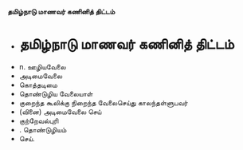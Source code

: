 **தமிழ்நாடு மாணவர் கணினித் திட்டம்**
- # தமிழ்நாடு மாணவர் கணினித் திட்டம்
- n.  ஊழியவேலை
- அடிமைவேலை
- கொத்தடிமை
- தொண்டுழிய வேலையாள்
- குறைந்த கூலிக்கு நிறைந்த வேலைசெய்து காலந்தள்ளுபவர்
- (வினை) அடிமைவேலை செய்
- குற்றேவல்புரி
- . தொண்டுழியம்
- செய்.

